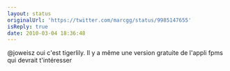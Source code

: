 ```yaml
---
layout: status
originalUrl: 'https://twitter.com/marcgg/status/9985147655'
isReply: true
date: 2010-03-04 18:36:48
---
```


@joweisz oui c'est tigerlily. Il y a même une version gratuite de l'appli fpms qui devrait t'intéresser

